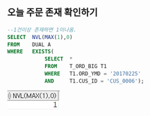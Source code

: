 ## 오늘 주문 존재 확인하기
```sql
--1건이상 존재하면 1이나옴.
SELECT  NVL(MAX(1),0)
FROM    DUAL A
WHERE   EXISTS(
            SELECT  *
            FROM    T_ORD_BIG T1
            WHERE   T1.ORD_YMD = '20170225'
            AND     T1.CUS_ID = 'CUS_0006');
```
<img src="/picture/그림45.png" />